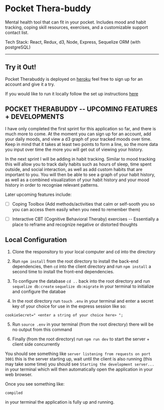 # Pocket Thera-buddy
Mental health tool that can fit in your pocket. Includes mood and habit tracking, coping skill resources, exercises, and a customizable support contact list. 

Tech Stack: React, Redux, d3, Node, Express, Sequelize ORM (with postgreSQL)

---

## Try it Out!

Pocket Therabuddy is deployed on [heroku](https://pocket-therabuddy.herokuapp.com) feel free to sign up for an account and give it a try. 

If you would like to run it locally follow the set up instructions [here](#local-configuration) 

## POCKET THERABUDDY -- UPCOMING FEATURES + DEVELOPMENTS 

I have only completed the first sprint for this application so far, and there is much more to come. At the moment you can sign up for an account, add your daily moods, and view a d3 graph of your tracked moods over time. Keep in mind that it takes at least two points to form a line, so the more data you input over time the more you will get out of viewing your history. 

In the next sprint I will be adding in habit tracking. Similar to mood tracking this will allow you to track daily habits such as hours of sleep, time spent outside, and social interaction, as well as add custom habits that are important to you. You will then be able to see a graph of your habit history, as well as a combined visualization of your habit history and your mood history in order to recogniae relevant patterns.

Later upcoming features include:

- [ ] Coping Toolbox (Add methods/activities that calm or self-sooth you so you can access them easily when you need to remember them)

- [ ] Interactive CBT (Cognitive Behavioral Theraby) exercises -- Essentially a place to reframe and recognize negative or distorted thoughts 

## Local Configuration

1. Clone the responsitory to your local computer and cd into the directory

2. Run `npm install` from the root directory to install the back-end dependencies, then `cd` into the client directory and run `npm install` a second time to install the front-end dependencies. 

3. To configure the database `cd ..` back into the root directory and run `sequelize db:create` `sequelize db:migrate` in your terminal to initialize and configure the databae

4. In the root directory run `touch .env` in your terminal and enter a secret key of your choice for use in the express session like so:

```
cookieSecret=" <enter a string of your choice here> ";
```

5. Run `source .env` in your terminal (from the root directory) there will be no output from this command

6. Finally (from the root directory) run `npm run dev` to start the server + client side concurrently

You should see something like `server listening from requests on port 3001` this is the server starting up,
wait until the client is also running (this may take some time) you should see `Starting the development server...` in your terminal which will then automatically open the application in your web browser. 

Once you see something like:

```
compiled
```

in your terminal the application is fully up and running. 

